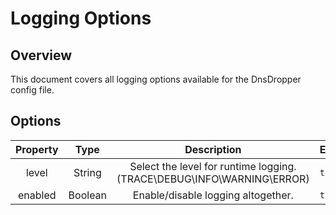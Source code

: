 # Logging Options

## Overview
This document covers all logging options available for the DnsDropper config file.

## Options

| Property |  Type   |                              Description                               | Example     |
|:--------:|:-------:|:----------------------------------------------------------------------:|:------------|
|  level   | String  | Select the level for runtime logging. (TRACE\DEBUG\INFO\WARNING\ERROR) | ```trace``` |
| enabled  | Boolean |                   Enable/disable logging altogether.                   | ```true```  |